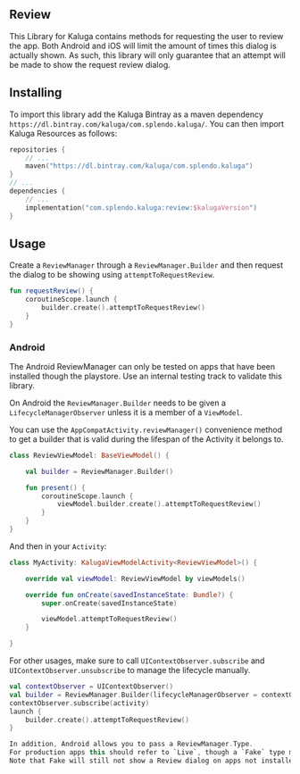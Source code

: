 ## Review
This Library for Kaluga contains methods for requesting the user to review the app.
Both Android and iOS will limit the amount of times this dialog is actually shown.
As such, this library will only guarantee that an attempt will be made to show the request review dialog.

## Installing
To import this library add the Kaluga Bintray as a maven dependency `https://dl.bintray.com/kaluga/com.splendo.kaluga/`. You can then import Kaluga Resources as follows:

```kotlin
repositories {
    // ...
    maven("https://dl.bintray.com/kaluga/com.splendo.kaluga")
}
// ...
dependencies {
    // ...
    implementation("com.splendo.kaluga:review:$kalugaVersion")
}
```

## Usage
Create a `ReviewManager` through a `ReviewManager.Builder` and then request the dialog to be showing using `attemptToRequestReview`.

```kotlin
fun requestReview() {
    coroutineScope.launch {
        builder.create().attemptToRequestReview()
    }
}
```

### Android
The Android ReviewManager can only be tested on apps that have been installed though the playstore.
Use an internal testing track to validate this library.

On Android the `ReviewManager.Builder` needs to be given a `LifecycleManagerObserver` unless it is a member of a `ViewModel`.

You can use the `AppCompatActivity.reviewManager()` convenience method to get a builder that is valid during the lifespan of the Activity it belongs to.

```kotlin
class ReviewViewModel: BaseViewModel() {

    val builder = ReviewManager.Builder()

    fun present() {
        coroutineScope.launch {
            viewModel.builder.create().attemptToRequestReview()
        }
    }
}
```

And then in your `Activity`:

```kotlin
class MyActivity: KalugaViewModelActivity<ReviewViewModel>() {

    override val viewModel: ReviewViewModel by viewModels()

    override fun onCreate(savedInstanceState: Bundle?) {
        super.onCreate(savedInstanceState)

        viewModel.attemptToRequestReview()
    }

}
```

For other usages, make sure to call `UIContextObserver.subscribe` and `UIContextObserver.unsubscribe` to manage the lifecycle manually.

```kotlin
val contextObserver = UIContextObserver()
val builder = ReviewManager.Builder(lifecycleManagerObserver = contextObserver)
contextObserver.subscribe(activity)
launch {
    builder.create().attemptToRequestReview()
}

In addition, Android allows you to pass a ReviewManager.Type.
For production apps this should refer to `Live`, though a `Fake` type may be passed for testing purposes.
Note that Fake will still not show a Review dialog on apps not installed though the playstore.
